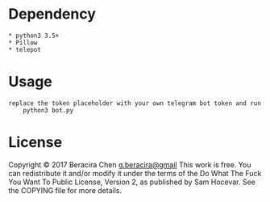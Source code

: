 # Dependency
    * python3 3.5+
    * Pillow
    * telepot

# Usage
    replace the token placeholder with your own telegram bot token and run
        python3 bot.py

# License
Copyright © 2017 Beracira Chen <g.beracira@gmail>
This work is free. You can redistribute it and/or modify it under the
terms of the Do What The Fuck You Want To Public License, Version 2,
as published by Sam Hocevar. See the COPYING file for more details.
